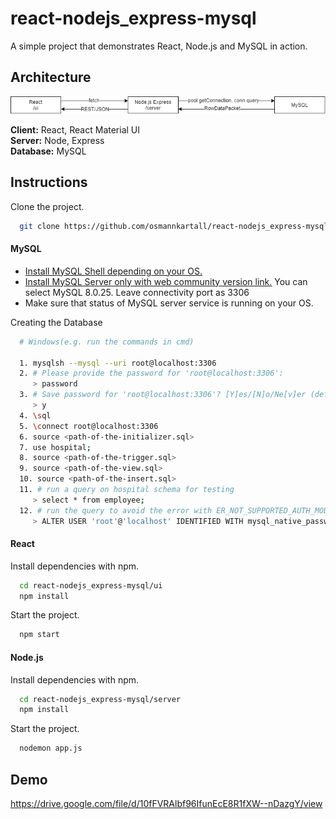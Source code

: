 # react-nodejs_express-mysql

A simple project that demonstrates React, Node.js and MySQL in action.
## Architecture

<p align="center">
  <img style="align: center;" src="https://github.com/osmannkartall/react-nodejs_express-mysql/blob/master/docs/architecture.png" />
</p>

**Client:** React, React Material UI<br>
**Server:** Node, Express<br>
**Database:** MySQL
## Instructions

Clone the project.
```bash
  git clone https://github.com/osmannkartall/react-nodejs_express-mysql
```

#### MySQL

- [Install MySQL Shell depending on your OS.](https://dev.mysql.com/doc/mysql-shell/8.0/en/mysql-shell-install.html)
- [Install MySQL Server only with web community version link.](https://dev.mysql.com/downloads/installer/) You can select MySQL 8.0.25. Leave connectivity port as 3306
- Make sure that status of MySQL server service is running on your OS.

Creating the Database
```bash
  # Windows(e.g. run the commands in cmd)

  1. mysqlsh --mysql --uri root@localhost:3306
  2. # Please provide the password for 'root@localhost:3306':
     > password
  3. # Save password for 'root@localhost:3306'? [Y]es/[N]o/Ne[v]er (default No):
     > y
  4. \sql
  5. \connect root@localhost:3306
  6. source <path-of-the-initializer.sql>
  7. use hospital;
  8. source <path-of-the-trigger.sql>
  9. source <path-of-the-view.sql>
  10. source <path-of-the-insert.sql>
  11. # run a query on hospital schema for testing
     > select * from employee;
  12. # run the query to avoid the error with ER_NOT_SUPPORTED_AUTH_MODE code when trying to connect Node.js to MySQL
     > ALTER USER 'root'@'localhost' IDENTIFIED WITH mysql_native_password BY 'password';
```

#### React

Install dependencies with npm.
```bash
  cd react-nodejs_express-mysql/ui
  npm install
```

Start the project.
```bash
  npm start
```

#### Node.js

Install dependencies with npm.
```bash
  cd react-nodejs_express-mysql/server
  npm install
```

Start the project.
```bash
  nodemon app.js
```
## Demo

https://drive.google.com/file/d/10fFVRAlbf96IfunEcE8R1fXW--nDazgY/view
